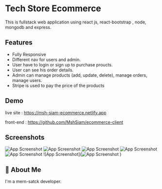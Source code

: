 
# Tech Store Ecommerce

This is fullstack web application using react js, react-bootstrap , node, mongodb and express.



## Features

- Fully Responsive 
- Different nav for users and admin. 
- User have to login or sign up to purchase proucts.
- User can see his order details.
- Admin can manage products (add, update, delete), manage orders, manage users.
- Stripe is used to pay the price of the products


## Demo

live site : https://msh-siam-ecommerce.netlify.app

front-end : https://github.com/MshSiam/ecommerce-client


## Screenshots

![App Screenshot](https://i.ibb.co/kSNp44K/Fire-Shot-Capture-002-React-App-msh-siam-ecommerce-netlify-app.png)
![App Screenshot](https://i.ibb.co/4WvYsqP/Fire-Shot-Capture-003-React-App-msh-siam-ecommerce-netlify-app.png
)
![App Screenshot](https://i.ibb.co/Wng2wvr/Fire-Shot-Capture-004-React-App-msh-siam-ecommerce-netlify-app.png
)
![App Screenshot](https://i.ibb.co/WByFXPZ/Fire-Shot-Capture-005-React-App-msh-siam-ecommerce-netlify-app.png
)
![App Screenshot](https://i.ibb.co/9YCGWKG/Fire-Shot-Capture-006-React-App-msh-siam-ecommerce-netlify-app.png
)
![App Screenshot](![App Screenshot](https://i.ibb.co/9YCGWKG/Fire-Shot-Capture-006-React-App-msh-siam-ecommerce-netlify-app.png
)
)

## 🚀 About Me
I'm a mern-satck developer. 

